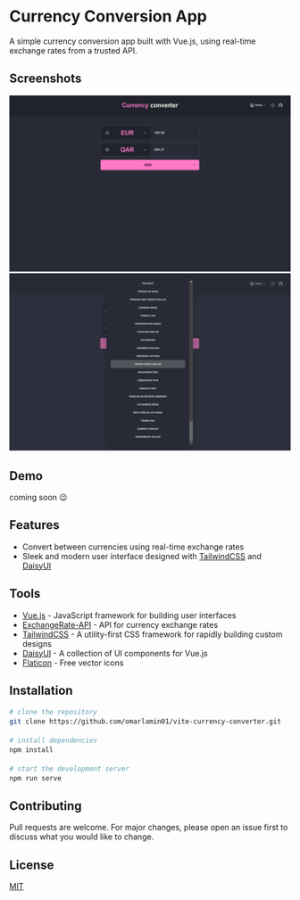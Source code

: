# Currency Conversion App

A simple currency conversion app built with Vue.js, using real-time exchange rates from a trusted API.

## Screenshots

![screenshot1](https://github.com/omarlamin01/vite-currency-converter/blob/f18bf57017970623cc424638c6ae60a98ae25935/public/images/Screenshot%20(47).png)
![screenshot2](https://github.com/omarlamin01/vite-currency-converter/blob/f18bf57017970623cc424638c6ae60a98ae25935/public/images/Screenshot%20(48).png)

## Demo

coming soon 😉

## Features

- Convert between currencies using real-time exchange rates
- Sleek and modern user interface designed with [TailwindCSS](https://tailwindcss.com/)
  and [DaisyUI](https://daisyui.com/)

## Tools

- [Vue.js](https://vuejs.org/) - JavaScript framework for building user interfaces
- [ExchangeRate-API](https://www.exchangerate-api.com/) - API for currency exchange rates
- [TailwindCSS](https://tailwindcss.com/) - A utility-first CSS framework for rapidly building custom designs
- [DaisyUI](https://daisyui.com/) - A collection of UI components for Vue.js
- [Flaticon](https://www.flaticon.com/) - Free vector icons

## Installation

```bash
# clone the repository
git clone https://github.com/omarlamin01/vite-currency-converter.git

# install dependencies
npm install

# start the development server
npm run serve
```

## Contributing

Pull requests are welcome. For major changes, please open an issue first to discuss what you would like to change.

## License

[MIT](https://choosealicense.com/licenses/mit/)

